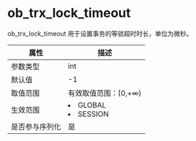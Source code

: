 # ob_trx_lock_timeout

ob_trx_lock_timeout 用于设置事务的等锁超时时长，单位为微秒。

| **属性**  |                                                   **描述**                                                   |
|---------|------------------------------------------------------------------------------------------------------------|
| 参数类型    | int                     |
| 默认值     | -1                      |
| 取值范围    | 有效取值范围：\[0,+∞)          |
| 生效范围    | <li> GLOBAL   <li> SESSION    |
| 是否参与序列化 | 是                       |
